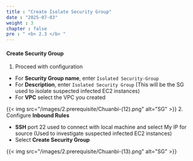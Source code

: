 ```yaml
---
title : "Create Isolate Security Group"
date : "2025-07-03"
weight : 3
chapter : false
pre : " <b> 2.3 </b> "
---
```


#### Create Security Group

1. Proceed with configuration
- For **Security Group name**, enter `Isolated Security-Group`
- For **Description**, enter `Isolated Security Group` (This will be the SG used to isolate suspected infected EC2 instances)
- For **VPC** select the VPC you created

{{< img src="/images/2.prerequisite/Chuanbi-(12).png" alt="SG" >}}
2. Configure **Inbound Rules**
- **SSH** port 22 used to connect with local machine and select My IP for source (Used to investigate suspected infected EC2 instances)
- Select **Create Security Group**

{{< img src="/images/2.prerequisite/Chuanbi-(13).png" alt="SG" >}}